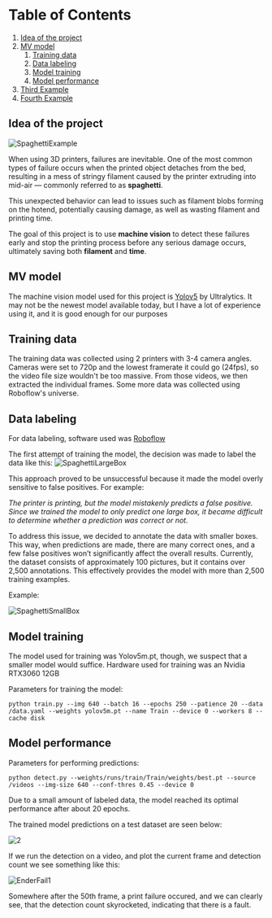 
# Table of Contents
1. [Idea of the project](#idea-of-the-project)
2. [MV model](#mv-model)
     1. [Training data](#training-data)
     2. [Data labeling](#data-labeling)
     3. [Model training](#model-training)
     4. [Model performance](#model-performance)
4. [Third Example](#third-example)
5. [Fourth Example](#fourth-examplehttpwwwfourthexamplecom)


## Idea of the project

![SpaghettiExample](https://github.com/user-attachments/assets/56b2ee48-3078-4bb3-a339-dc810db39534)

When using 3D printers, failures are inevitable. One of the most common types of failure occurs when the printed object detaches from the bed, resulting in a mess of stringy filament caused by the printer extruding into mid-air — commonly referred to as **spaghetti**. 

This unexpected behavior can lead to issues such as filament blobs forming on the hotend, potentially causing damage, as well as wasting filament and printing time. 

The goal of this project is to use **machine vision** to detect these failures early and stop the printing process before any serious damage occurs, ultimately saving both **filament** and **time**.

## MV model

The machine vision model used for this project is [Yolov5](https://docs.ultralytics.com/yolov5/) by Ultralytics. It may not be the newest model available today, but I have a lot of experience using it, and it is good enough for our purposes

## Training data

The training data was collected using 2 printers with 3-4 camera angles. Cameras were set to 720p and the lowest framerate it could go (24fps), so the video file size wouldn't be too massive.
From those videos, we then extracted the individual frames.
Some more data was collected using Roboflow's universe.

## Data labeling

For data labeling, software used was [Roboflow](https://roboflow.com/)

The first attempt of training the model, the decision was made to label the data like this:
![SpaghettiLargeBox](https://github.com/user-attachments/assets/e5fc8b5a-7f69-4d93-8355-376d60e2e949)

This approach proved to be unsuccessful because it made the model overly sensitive to false positives. For example:

*The printer is printing, but the model mistakenly predicts a false positive. Since we trained the model to only predict one large box, it became difficult to determine whether a prediction was correct or not.*

To address this issue, we decided to annotate the data with smaller boxes. This way, when predictions are made, there are many correct ones, and a few false positives won’t significantly affect the overall results. Currently, the dataset consists of approximately 100 pictures, but it contains over 2,500 annotations. This effectively provides the model with more than 2,500 training examples.


Example:

![SpaghettiSmallBox](https://github.com/user-attachments/assets/0807b903-b430-42db-beee-fcc02947a43c)

## Model training

The model used for training was Yolov5m.pt, though, we suspect that a smaller model would suffice. Hardware used for training was an Nvidia RTX3060 12GB

Parameters for training the model:

```
python train.py --img 640 --batch 16 --epochs 250 --patience 20 --data /data.yaml --weights yolov5m.pt --name Train --device 0 --workers 8 --cache disk
```
## Model performance

Parameters for performing predictions:

```
python detect.py --weights/runs/train/Train/weights/best.pt --source /videos --img-size 640 --conf-thres 0.45 --device 0
```

Due to a small amount of labeled data, the model reached its optimal performance after about 20 epochs.

The trained model predictions on a test dataset are seen below:

![2](https://github.com/user-attachments/assets/5b2028a4-e3de-4847-abdf-b92e10bb907a)

If we run the detection on a video, and plot the current frame and detection count we see something like this:


![EnderFail1](https://github.com/user-attachments/assets/3821122f-f4d1-4dde-8f00-07b51f895a4b)

Somewhere after the 50th frame, a print failure occured, and we can clearly see, that the detection count skyrocketed, indicating that there is a fault.

